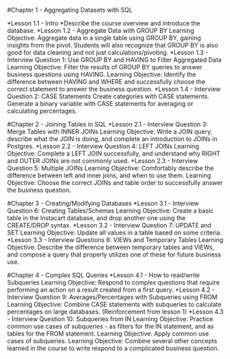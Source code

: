 #Chapter 1 - Aggregating Datasets with SQL

  *Lesson 1.1 - Intro
    *Describe the course overview and introduce the database.
  *Lesson 1.2 - Aggregate Data with GROUP BY
Learning Objective: Aggregate data in a single table using GROUP BY, gaining insights from the pivot. Students will also recognize that GROUP BY is also good for data cleaning and not just calculations/pivoting. 
  *Lesson 1.3 - Interview Question 1: Use GROUP BY and HAVING to Filter Aggregated Data
Learning Objective: Filter the results of GROUP BY queries to answer business questions using HAVING. 
Learning Objective: Identify the difference between HAVING and WHERE and successfully choose the correct statement to answer the business question. 
  *Lesson 1.4 - Interview Question 2: CASE Statements
Create categories with CASE statements.
Generate a binary variable with CASE statements for averaging or calculating percentages. 

#Chapter 2 - Joining Tables in SQL
  *Lesson 2.1 - Interview Question 3: Merge Tables with INNER JOINs
Learning Objective: Write a JOIN query, describe what the JOIN is doing,  and complete an introduction to JOINs in Postgres.
  *Lesson 2.2 - Interview Question 4: LEFT JOINs
Learning Objective: Complete a LEFT JOIN successfully, and understand why RIGHT and OUTER JOINs are not commonly used.
  *Lesson 2.3 - Interview Question 5: Multiple JOINs
Learning Objective: Comfortably describe the difference between left and inner joins, and when to use them.
Learning Objective: Choose the correct JOINs and table order to successfully answer the business question.

#Chapter 3 - Creating/Modifying Databases
  *Lesson 3.1 - Interview Question 6: Creating Tables/Schemas
Learning Objective: Create a basic table in the Instacart database, and drop another one using the CREATE/DROP syntax. 
  *Lesson 3.2 - Interview Question 7: UPDATE and SET
Learning Objective: Update all values in a table based on some criteria. 
  *Lesson 3.3 - Interview Questions 8: VIEWs and Temporary Tables
Learning Objective: Describe the difference between temporary tables and VIEWs, and compose a query that properly utilizes one of these for future business use. 

#Chapter 4 - Complex SQL Queries
  *Lesson 4.1 - How to read/write Subqueries
Learning Objective: Respond to complex questions that require performing an action on a result created from a first query.
  *Lesson 4.2 - Interview Question 9: Averages/Percentages with Subqueries using FROM
Learning Objective: Combine CASE statements with subqueries to calculate percentages on large databases. (Reinforcement from lesson 1)
  *Lesson 4.3 - Interview Question 10: Subqueries from IN
Learning Objective: Practice common use cases of subqueries - as filters for the IN statement, and as tables for the FROM statement.
Learning Objective: Apply common use cases of subqueries.
Learning Objective: Combine several other concepts learned in the course to write respond to a complicated business question.
